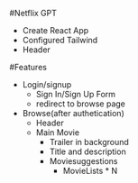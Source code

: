 #Netflix GPT
 - Create React App
 - Configured Tailwind
 - Header

#Features
 - Login/signup
    - Sign In/Sign Up Form
    - redirect to browse page
 - Browse(after authetication)
      - Header
      - Main Movie
           - Trailer in background
           - Title and description
           - Moviesuggestions
                - MovieLists * N
